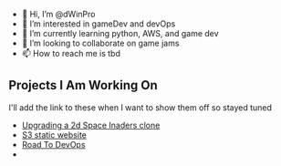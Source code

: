 - 👋 Hi, I’m @dWinPro
- 👀 I’m interested in gameDev and devOps
- 🌱 I’m currently learning python, AWS, and game dev
- 💞️ I’m looking to collaborate on game jams
- 📫 How to reach me is tbd

## Projects I Am Working On 
I'll add the link to these when I want to show them off so stayed tuned
- [Upgrading a 2d Space Inaders clone]()
- [S3 static website]()
- [Road To DevOps]()
- []()
<!---
dWinPro/dWinPro is a ✨ special ✨ repository because its `README.md` (this file) appears on your GitHub profile.
You can click the Preview link to take a look at your changes.
--->
